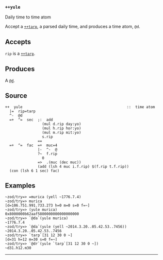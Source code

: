### `++yule`

Daily time to time atom

Accept a [`++tarp`](/doc/hoon/library/1#++tarp), a parsed daily time, and produces a time atom,
`@d`.

Accepts
-------

`rip` is a [`++tarp`](/doc/hoon/library/1#++tarp).

Produces
--------

A [`@d`]().

Source
------

    ++  yule                                                ::  time atom
      |=  rip=tarp
      ^-  @d
      =+  ^=  sec  ;:  add
                     (mul d.rip day:yo)
                     (mul h.rip hor:yo)
                     (mul m.rip mit:yo)
                     s.rip
                   ==
      =+  ^=  fac  =+  muc=4
                   |-  ^-  @
                   ?~  f.rip
                     0
                   =>  .(muc (dec muc))
                   (add (lsh 4 muc i.f.rip) $(f.rip t.f.rip))
      (con (lsh 6 1 sec) fac)

Examples
--------

    ~zod/try=> =murica (yell ~1776.7.4)
    ~zod/try=> murica
    [d=106.751.991.733.273 h=0 m=0 s=0 f=~]
    ~zod/try=> (yule murica)
    0x8000000b62aaf5800000000000000000
    ~zod/try=> `@da`(yule murica)
    ~1776.7.4
    ~zod/try=> `@da`(yule (yell ~2014.3.20..05.42.53..7456))
    ~2014.3.20..05.42.53..7456
    ~zod/try=> `tarp`[31 12 30 0 ~]
    [d=31 h=12 m=30 s=0 f=~]
    ~zod/try=> `@dr`(yule `tarp`[31 12 30 0 ~])
    ~d31.h12.m30



***
